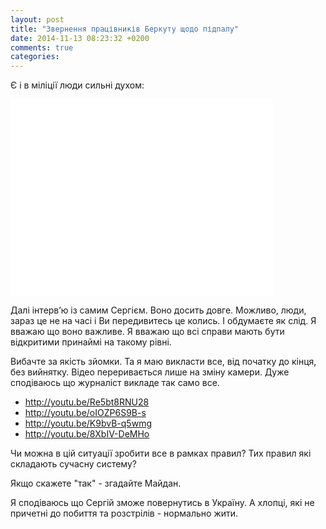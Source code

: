 ```yaml
---
layout: post
title: "Звернення працівників Беркуту щодо підпалу"
date: 2014-11-13 08:23:32 +0200
comments: true
categories: 
---
```

Є і в міліції люди сильні духом:

<iframe width="420" height="315" src="//www.youtube.com/embed/fqRa4OoMGOs" frameborder="0" allowfullscreen></iframe>

Далі інтерв’ю із самим Сергієм. Воно досить довге. Можливо, люди, зараз це не на часі і Ви передивитесь це колись.
І обдумаєте як слід.
Я вважаю що воно важливе.  Я вважаю що всі справи мають бути відкритими принаймі на такому рівні.

Вибачте за якість зйомки. Та я маю викласти все, від початку до кінця, без вийнятку. Відео переривається лише на зміну камери.
Дуже сподіваюсь що журналіст викладе так само все.

- http://youtu.be/Re5bt8RNU28
- http://youtu.be/oIOZP6S9B-s
- http://youtu.be/K9bvB-q5wmg
- http://youtu.be/8XbIV-DeMHo

Чи можна в цій ситуації зробити все в рамках правил? Тих правил які складають сучасну систему?

Якщо скажете "так" - згадайте Майдан.

Я сподіваюсь що Сергій зможе повернутись в Україну.
А хлопці, які не причетні до побиття та розстрілів - нормально жити.

